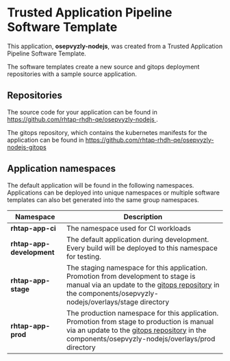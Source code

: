 # Trusted Application Pipeline Software Template

This application, **osepvyzly-nodejs**, was created from a Trusted Application Pipeline Software Template.

The software templates create a new source and gitops deployment repositories with a sample source application. 

## Repositories

The source code for your application can be found in [https://github.com/rhtap-rhdh-qe/osepvyzly-nodejs ](https://github.com/rhtap-rhdh-qe/osepvyzly-nodejs ).
 
The gitops repository, which contains the kubernetes manifests for the application can be found in 
[https://github.com/rhtap-rhdh-qe/osepvyzly-nodejs-gitops ](https://github.com/rhtap-rhdh-qe/osepvyzly-nodejs-gitops ) 

## Application namespaces 

The default application will be found in the following namespaces. Applications can be deployed into unique namespaces or multiple software templates can also bet generated into the same group namespaces.  

|  Namespace   |  Description   |  
| -------- | -------- |
| **rhtap-app-ci** | The namespace used for CI workloads |
| **rhtap-app-development** | The default application during development. Every build will be deployed to this namespace for testing. |
| **rhtap-app-stage** | The staging namespace for this application. Promotion from development to stage is manual via an update to the [gitops repository](https://github.com/rhtap-rhdh-qe/osepvyzly-nodejs-gitops ) in the components/osepvyzly-nodejs/overlays/stage directory |
| **rhtap-app-prod** | The production namespace for this application. Promotion from stage to production is manual via an update to the [gitops repository](https://github.com/rhtap-rhdh-qe/osepvyzly-nodejs-gitops ) in the components/osepvyzly-nodejs/overlays/prod directory |
